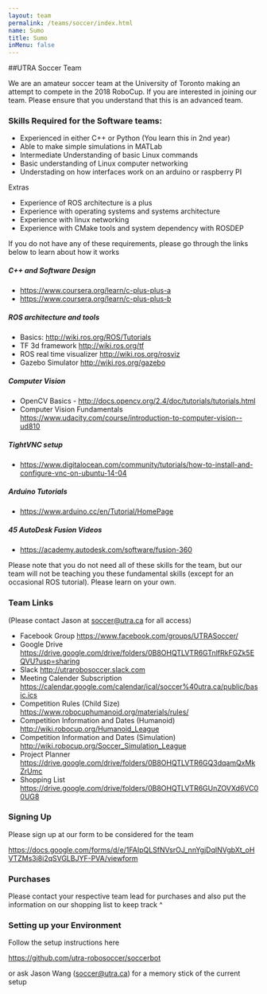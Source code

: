 ```yaml
---
layout: team
permalink: /teams/soccer/index.html
name: Sumo
title: Sumo
inMenu: false
---
```

##UTRA Soccer Team

We are an amateur soccer team at the University of Toronto making an attempt to compete in the 2018 RoboCup. If you are interested in joining our team. Please ensure that you understand that this is an advanced team.

### Skills Required for the Software teams:

- Experienced in either C++ or Python (You learn this in 2nd year)
- Able to make simple simulations in MATLab
- Intermediate Understanding of basic Linux commands
- Basic understanding of Linux computer networking
- Understading on how interfaces work on an arduino or raspberry PI

Extras
- Experience of ROS architecture is a plus
- Experience with operating systems and systems architecture
- Experience with linux networking
- Experience with CMake tools and system dependency with ROSDEP

If you do not have any of these requirements, please go through the links below to learn about how it works

##### C++ and Software Design
- https://www.coursera.org/learn/c-plus-plus-a
- https://www.coursera.org/learn/c-plus-plus-b

##### ROS architecture and tools
- Basics: http://wiki.ros.org/ROS/Tutorials
- TF 3d framework http://wiki.ros.org/tf
- ROS real time visualizer http://wiki.ros.org/rosviz
- Gazebo Simulator http://wiki.ros.org/gazebo

##### Computer Vision
- OpenCV Basics - http://docs.opencv.org/2.4/doc/tutorials/tutorials.html
- Computer Vision Fundamentals https://www.udacity.com/course/introduction-to-computer-vision--ud810

##### TightVNC setup
- https://www.digitalocean.com/community/tutorials/how-to-install-and-configure-vnc-on-ubuntu-14-04

##### Arduino Tutorials
- https://www.arduino.cc/en/Tutorial/HomePage

##### 45 AutoDesk Fusion Videos
- https://academy.autodesk.com/software/fusion-360

Please note that you do not need all of these skills for the team, but our team will not be teaching you these fundamental skills (except for an occasional ROS tutorial). Please learn on your own.

### Team Links
(Please contact Jason at soccer@utra.ca for all access)

- Facebook Group https://www.facebook.com/groups/UTRASoccer/
- Google Drive https://drive.google.com/drive/folders/0B8OHQTLVTR6GTnlfRkFGZk5EQVU?usp=sharing
- Slack http://utrarobosoccer.slack.com
- Meeting Calender Subscription https://calendar.google.com/calendar/ical/soccer%40utra.ca/public/basic.ics
- Competition Rules (Child Size) https://www.robocuphumanoid.org/materials/rules/
- Competition Information and Dates (Humanoid) http://wiki.robocup.org/Humanoid_League
- Competition Information and Dates (Simulation) http://wiki.robocup.org/Soccer_Simulation_League
- Project Planner https://drive.google.com/drive/folders/0B8OHQTLVTR6GQ3dqamQxMkZrUmc
- Shopping List https://drive.google.com/drive/folders/0B8OHQTLVTR6GUnZOVXd6VC00UG8

### Signing Up

Please sign up at our form to be considered for the team

https://docs.google.com/forms/d/e/1FAIpQLSfNVsrOJ_nnYgjDqINVgbXt_oHVTZMs3i8i2qSVGLBJYF-PVA/viewform

### Purchases

Please contact your respective team lead for purchases and also put the information on our shopping list to keep track ^

### Setting up your Environment

Follow the setup instructions here

https://github.com/utra-robosoccer/soccerbot

or ask Jason Wang (soccer@utra.ca) for a memory stick of the current setup